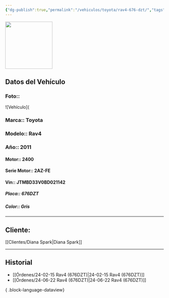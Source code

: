 ```yaml
---
{"dg-publish":true,"permalink":"/vehiculos/toyota/rav4-676-dzt/","tags":["Toyota"]}
---
```


<img src="https://lh3.googleusercontent.com/d/137fl3TIZ0-PU8b-Pt0bsjclwHub_u78G" width="150">

## Datos del Vehículo 
### Foto:: 
![Vehículo](

### Marca:: Toyota 
### Modelo:: Rav4
### Año:: 2011
#### Motor:: 2400
#### Serie Motor:: 2AZ-FE
#### Vin:: JTMBD33V0BD021142
##### Placa:: 676DZT
##### Color:: Gris
---

## Cliente:

[[Clientes/Diana Spark\|Diana Spark]]

---

## Historial

- [[Órdenes/24-02-15 Rav4 (676DZT)\|24-02-15 Rav4 (676DZT)]]
- [[Órdenes/24-06-22 Rav4 (676DZT)\|24-06-22 Rav4 (676DZT)]]

{ .block-language-dataview} 